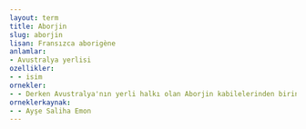 ```yaml
---
layout: term
title: Aborjin
slug: aborjin
lisan: Fransızca aborigène
anlamlar:
- Avustralya yerlisi
ozellikler:
- - isim
ornekler:
- - Derken Avustralya'nın yerli halkı olan Aborjin kabilelerinden birine rastlar.
orneklerkaynak:
- - Ayşe Saliha Emon
---
```

